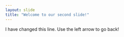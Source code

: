 ```yaml
---
layout: slide
title: "Welcome to our second slide!"
---
```

I have changed this line.
Use the left arrow to go back!
